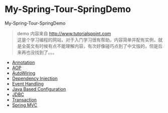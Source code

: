 # My-Spring-Tour-SpringDemo
My-Spring-Tour-SpringDemo
> demo 内容来自 http://www.tutorialspoint.com <br />
这是个学习编程的网站，对于入门学习很有帮助，内容简单并配有实例，就是全英文有时候有点不能理解内容，有次好像碰巧点到了中文版的，但是后来再也没找到了。。。

  * [Annotation](./spring_demo/README-annotation.MD)
  * [AOP](./spring_demo/README-AOP.MD)
  * [AutoWiring](./spring_demo/README-AutoWiring.MD)
  * [Dependency Injection](./spring_demo/README-annotation.MD)
  * [Event Handling](./spring_demo/README-eventHandling.MD)
  * [Java Based Configuration](./spring_demo/README-JavaBasedConf.MD)
  * [JDBC](./spring_demo/README-jdbc.MD)
  * [Transaction](./spring_demo/README-transaction.MD)
  * [Spring MVC](./spring/README-springMVC.MD)
